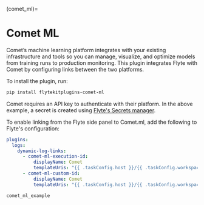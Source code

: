 (comet_ml)=

# Comet ML



Comet’s machine learning platform integrates with your existing infrastructure and tools so you can manage, visualize, and optimize models from training runs to production monitoring. This plugin integrates Flyte with Comet by configuring links between the two platforms.

To install the plugin, run:

```bash
pip install flytekitplugins-comet-ml
```

Comet requires an API key to authenticate with their platform. In the above example, a secret is created using
[Flyte's Secrets manager](https://docs.flyte.org/en/latest/user_guide/productionizing/secrets.html).

To enable linking from the Flyte side panel to Comet.ml, add the following to Flyte's configuration:

```yaml
plugins:
  logs:
    dynamic-log-links:
      - comet-ml-execution-id:
          displayName: Comet
          templateUris: "{{ .taskConfig.host }}/{{ .taskConfig.workspace }}/{{ .taskConfig.project_name }}/{{ .executionName }}{{ .nodeId }}{{ .taskRetryAttempt }}{{ .taskConfig.link_suffix }}"
      - comet-ml-custom-id:
          displayName: Comet
          templateUris: "{{ .taskConfig.host }}/{{ .taskConfig.workspace }}/{{ .taskConfig.project_name }}/{{ .taskConfig.experiment_key }}"
```

```{auto-examples-toc}
comet_ml_example
```
